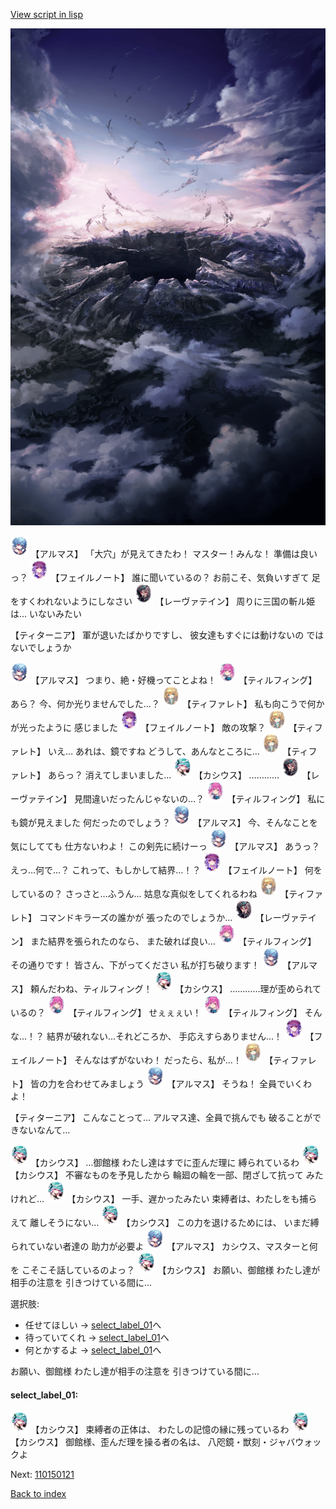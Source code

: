 [View script in lisp](../scripts/110150110.txt)

![101_hole.png](../images/backgrounds/101_hole.png)

<img src="../images/units/3103811.png" alt="3103811.png" height="34"/>
【アルマス】
「大穴」が見えてきたわ！
マスター！みんな！
準備は良いっ？

<img src="../images/units/3401911.png" alt="3401911.png" height="34"/>
【フェイルノート】
誰に聞いているの？
お前こそ、気負いすぎて
足をすくわれないようにしなさい

<img src="../images/units/3100211.png" alt="3100211.png" height="34"/>
【レーヴァテイン】
周りに三国の斬ル姫は…
いないみたい

【ティターニア】
軍が退いたばかりですし、
彼女達もすぐには動けないの
ではないでしょうか

<img src="../images/units/3103811.png" alt="3103811.png" height="34"/>
【アルマス】
つまり、絶・好機ってことよね！

<img src="../images/units/3101411.png" alt="3101411.png" height="34"/>
【ティルフィング】
あら？
今、何か光りませんでした…？

<img src="../images/units/3503211.png" alt="3503211.png" height="34"/>
【ティファレト】
私も向こうで何かが光ったように
感じました

<img src="../images/units/3401911.png" alt="3401911.png" height="34"/>
【フェイルノート】
敵の攻撃？

<img src="../images/units/3503211.png" alt="3503211.png" height="34"/>
【ティファレト】
いえ…
あれは、鏡ですね
どうして、あんなところに…

<img src="../images/units/3503211.png" alt="3503211.png" height="34"/>
【ティファレト】
あらっ？
消えてしまいました…

<img src="../images/units/3303111.png" alt="3303111.png" height="34"/>
【カシウス】
…………

<img src="../images/units/3100211.png" alt="3100211.png" height="34"/>
【レーヴァテイン】
見間違いだったんじゃないの…？

<img src="../images/units/3101411.png" alt="3101411.png" height="34"/>
【ティルフィング】
私にも鏡が見えました
何だったのでしょう？

<img src="../images/units/3103811.png" alt="3103811.png" height="34"/>
【アルマス】
今、そんなことを気にしてても
仕方ないわよ！
この剣先に続けーっ

<img src="../images/units/3103811.png" alt="3103811.png" height="34"/>
【アルマス】
あうっ？
えっ…何で…？
これって、もしかして結界…！？

<img src="../images/units/3401911.png" alt="3401911.png" height="34"/>
【フェイルノート】
何をしているの？
さっさと…ふうん…
姑息な真似をしてくれるわね

<img src="../images/units/3503211.png" alt="3503211.png" height="34"/>
【ティファレト】
コマンドキラーズの誰かが
張ったのでしょうか…

<img src="../images/units/3100211.png" alt="3100211.png" height="34"/>
【レーヴァテイン】
また結界を張られたのなら、
また破れば良い…

<img src="../images/units/3101411.png" alt="3101411.png" height="34"/>
【ティルフィング】
その通りです！
皆さん、下がってください
私が打ち破ります！

<img src="../images/units/3103811.png" alt="3103811.png" height="34"/>
【アルマス】
頼んだわね、ティルフィング！

<img src="../images/units/3303111.png" alt="3303111.png" height="34"/>
【カシウス】
…………理が歪められているの？

<img src="../images/units/3101411.png" alt="3101411.png" height="34"/>
【ティルフィング】
せぇぇぇい！

<img src="../images/units/3101411.png" alt="3101411.png" height="34"/>
【ティルフィング】
そんな…！？
結界が破れない…それどころか、
手応えすらありません…！

<img src="../images/units/3401911.png" alt="3401911.png" height="34"/>
【フェイルノート】
そんなはずがないわ！
だったら、私が…！

<img src="../images/units/3503211.png" alt="3503211.png" height="34"/>
【ティファレト】
皆の力を合わせてみましょう

<img src="../images/units/3103811.png" alt="3103811.png" height="34"/>
【アルマス】
そうね！
全員でいくわよ！

【ティターニア】
こんなことって…
アルマス達、全員で挑んでも
破ることができないなんて…

<img src="../images/units/3303111.png" alt="3303111.png" height="34"/>
【カシウス】
…御館様
わたし達はすでに歪んだ理に
縛られているわ

<img src="../images/units/3303111.png" alt="3303111.png" height="34"/>
【カシウス】
不審なものを予見したから
輪廻の輪を一部、閉ざして抗って
みたけれど…

<img src="../images/units/3303111.png" alt="3303111.png" height="34"/>
【カシウス】
一手、遅かったみたい
束縛者は、わたしをも捕らえて
離しそうにない…

<img src="../images/units/3303111.png" alt="3303111.png" height="34"/>
【カシウス】
この力を退けるためには、
いまだ縛られていない者達の
助力が必要よ

<img src="../images/units/3103811.png" alt="3103811.png" height="34"/>
【アルマス】
カシウス、マスターと何を
こそこそ話しているのよっ？

<img src="../images/units/3303111.png" alt="3303111.png" height="34"/>
【カシウス】
お願い、御館様
わたし達が相手の注意を
引きつけている間に…

選択肢:
- 任せてほしい → [select_label_01](#select_label_01)へ
- 待っていてくれ → [select_label_01](#select_label_01)へ
- 何とかするよ → [select_label_01](#select_label_01)へ

お願い、御館様
わたし達が相手の注意を
引きつけている間に…

#### select_label_01:

<img src="../images/units/3303111.png" alt="3303111.png" height="34"/>
【カシウス】
束縛者の正体は、
わたしの記憶の縁に残っているわ

<img src="../images/units/3303111.png" alt="3303111.png" height="34"/>
【カシウス】
御館様、歪んだ理を操る者の名は、
八咫鏡・獣刻・ジャバウォックよ

Next: [110150121](110150121.md)

[Back to index](index.md)
